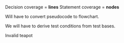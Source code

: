 Decision coverage = **lines**
Statement coverage = **nodes**

Will have to convert pseudocode to flowchart.

We will have to derive test conditions from test bases.

Invalid teapot


